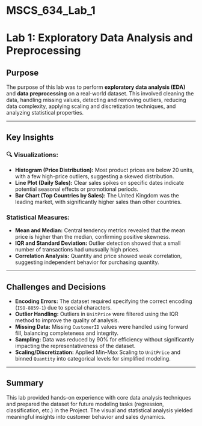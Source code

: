 # MSCS_634_Lab_1


#  Lab 1: Exploratory Data Analysis and Preprocessing

## Purpose

The purpose of this lab was to perform **exploratory data analysis (EDA)** and **data preprocessing** on a real-world dataset. This involved cleaning the data, handling missing values, detecting and removing outliers, reducing data complexity, applying scaling and discretization techniques, and analyzing statistical properties.

---

##  Key Insights

### 🔍 Visualizations:
- **Histogram (Price Distribution):** Most product prices are below 20 units, with a few high-price outliers, suggesting a skewed distribution.
- **Line Plot (Daily Sales):** Clear sales spikes on specific dates indicate potential seasonal effects or promotional periods.
- **Bar Chart (Top Countries by Sales):** The United Kingdom was the leading market, with significantly higher sales than other countries.

###  Statistical Measures:
- **Mean and Median:** Central tendency metrics revealed that the mean price is higher than the median, confirming positive skewness.
- **IQR and Standard Deviation:** Outlier detection showed that a small number of transactions had unusually high prices.
- **Correlation Analysis:** Quantity and price showed weak correlation, suggesting independent behavior for purchasing quantity.

---

##  Challenges and Decisions

- **Encoding Errors:** The dataset required specifying the correct encoding (`ISO-8859-1`) due to special characters.
- **Outlier Handling:** Outliers in `UnitPrice` were filtered using the IQR method to improve the quality of analysis.
- **Missing Data:** Missing `CustomerID` values were handled using forward fill, balancing completeness and integrity.
- **Sampling:** Data was reduced by 90% for efficiency without significantly impacting the representativeness of the dataset.
- **Scaling/Discretization:** Applied Min-Max Scaling to `UnitPrice` and binned `Quantity` into categorical levels for simplified modeling.

---

##  Summary

This lab provided hands-on experience with core data analysis techniques and prepared the dataset for future modeling tasks (regression, classification, etc.) in the Project. The visual and statistical analysis yielded meaningful insights into customer behavior and sales dynamics.
